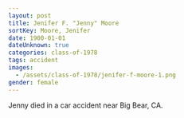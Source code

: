 ```yaml
---
layout: post
title: Jenifer F. "Jenny" Moore
sortKey: Moore, Jenifer
date: 1900-01-01
dateUnknown: true
categories: class-of-1978
tags: accident
images:
  - /assets/class-of-1978/jenifer-f-moore-1.png
gender: female
---
```

Jenny died in a car accident near Big Bear, CA.